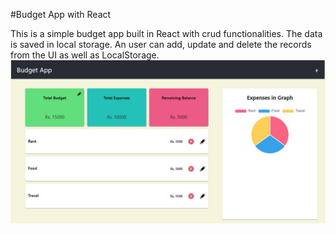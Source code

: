 #Budget App with React

This is a simple budget app built in React with crud functionalities. The data is saved in local storage. An user can add, update and delete the records from the UI as well as LocalStorage.
![Snapshot of the app](images/budget.jpg)
